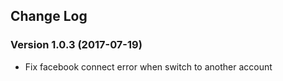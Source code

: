 ## Change Log

### Version 1.0.3 (2017-07-19)
- Fix facebook connect error when switch to another account
